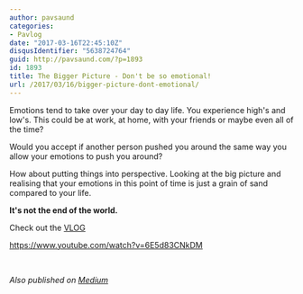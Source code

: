 ```yaml
---
author: pavsaund
categories:
- Pavlog
date: "2017-03-16T22:45:10Z"
disqusIdentifier: "5638724764"
guid: http://pavsaund.com/?p=1893
id: 1893
title: The Bigger Picture - Don't be so emotional!
url: /2017/03/16/bigger-picture-dont-emotional/
---
```


Emotions tend to take over your day to day life. You experience high's and low's. This could be at work, at home, with your friends or maybe even all of the time?

Would you accept if another person pushed you around the same way you allow your emotions to push you around?

How about putting things into perspective. Looking at the big picture and realising that your emotions in this point of time is just a grain of sand compared to your life.

<strong>It's not the end of the world.</strong>

Check out the <a href="https://www.youtube.com/watch?v=6E5d83CNkDM&amp;index=1&amp;list=PLj6dNjLmIYgafOMabXjDb0E4qm2qrwB0W">VLOG</a>

https://www.youtube.com/watch?v=6E5d83CNkDM

&nbsp;

<em>Also published on <a href="https://medium.com/@pavsaund/the-bigger-picture-dont-be-so-emotional-4c703ba2fe5d#.g9fc897yc">Medium</a></em>